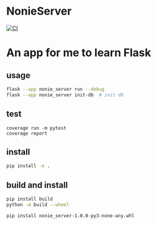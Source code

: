 # NonieServer
[![CI](https://img.shields.io/github/actions/workflow/status/whyen-wang/PyNonie/ci.yml?label=CI&logo=github)](https://github.com/whyen-wang/PyNonie/actions/workflows/ci.yml)
# An app for me to learn Flask

## usage
```bash
flask --app nonie_server run --debug
flask --app nonie_server init-db  # init db
```

## test
```
coverage run -m pytest
coverage report
```

## install
```bash
pip install -e .
```

## build and install
```bash
pip install build
python -m build --wheel

pip install nonie_server-1.0.0-py3-none-any.whl
```